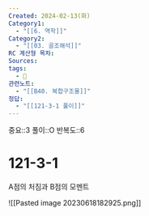 ```yaml
---
Created: 2024-02-13(화)
Category1:
  - "[[6. 역학]]"
Category2:
  - "[[03. 골조해석]]"
RC 계산형 목차: 
Sources: 
tags:
  - 🧮
관련노트:
  - "[[B40. 복합구조물]]"
정답:
  - "[[121-3-1 풀이]]"
---
```

중요::3
풀이::O
반복도::6
#  121-3-1

A점의 처짐과 B점의 모멘트

![[Pasted image 20230618182925.png]]